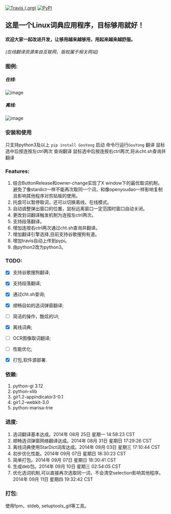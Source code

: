 
[![Travis (.org)](https://img.shields.io/travis/zaixi/GouYong.svg)](https://github.com/zaixi/GouYong)
[![PyPI](https://img.shields.io/pypi/v/GouYong.svg)](https://pypi.org/project/GouYong/)

## 这是一个Linux词典应用程序，目标够用就好！

#### 欢迎大家一起改进开发，让够用越来越够用，用起来越来越舒服。 
*(在线翻译资源来自互联网，版权属于相关网站)*

### 图例:
##### 在线:
![image](https://cloud.githubusercontent.com/assets/1257256/5561516/1dff5d2a-8e19-11e4-9c18-17815259948d.png)
##### 离线:
![image](https://cloud.githubusercontent.com/assets/1257256/5561515/1dfd28c0-8e19-11e4-8352-67c54a2540c9.png)

### 安装和使用
只支持python3及以上
`pip install GouYong`
启动
命令行运行`GouYong`
翻译
鼠标选中后按连按左ctrl两次
查询翻译
鼠标选中后按连按右ctrl两次,将从cht.sh查询并翻译

### Features:
1. 结合ButtonRelease和owner-change实现了X window下的最优取词机制，避免了像stardict一样不能再次取同一个词，和像openyoudao一样影响复制且影响其他程序对剪贴板的使用。
2. 托盘可以暂停取词，还可以切换离线，在线模式。
3. 自动调整弹出窗口的位置，鼠标远离窗口一定范围时窗口自动关闭。
4. 更改划词翻译触发机制为连按左ctrl两次。
5. 支持段落翻译。
6. 增加连按右ctrl两次通过cht.sh查询并翻译。
7. 增加翻译引擎选择,目前支持谷歌搜狗有道。
8. 增加travis自动上传到pypi。
9. 由python2改为python3。

### TODO:
- [X] 支持谷歌搜狗翻译;
- [X] 支持段落翻译;
- [X] 通过cht.sh查询;
- [X] 顺畅自如的选词弹窗翻译;
- [ ] 简洁的操作，酷炫的UI;
- [X] 离线词典;
- [ ] OCR图像取词翻译;
- [ ] 性能优化;
- [X] 打包,软件源部署.
 
 

### 依赖:  
1. python-gi 3.12  
2. python-xlib  
3. gir1.2-appindicator3-0.1  
4. gir1.2-webkit-3.0  
5. python-marisa-trie  


### 进度:    
1. 选词翻译基本达成。2014年 08月 25日 星期一 14:58:23 CST    
2. 顺畅选词弹窗网络翻译达成。2014年 08月 31日 星期日 17:29:26 CST    
3. 离线词典使用StarDict词库达成。2014年 09月 03日 星期三 17:10:44 CST   
4. 初步优化性能。2014年 09月 07日 星期日 18:30:23 CST  
5. 简单打包。2014年 09月 07日 星期日 18:30:41 CST  
6. 生成deb包。2014年 09月 10日 星期三 02:54:05 CST  
7. 优化选词机制,可以直接再次选取同一词，不会清空selection影响其他程序。2014年 09月 11日 星期四 19:32:42 CST  

### 打包:
使用fpm，stdeb, setuptools_git等工具。  
